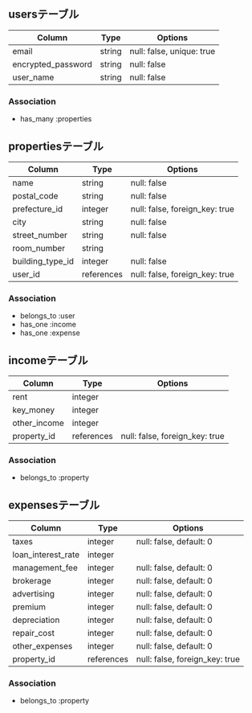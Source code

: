 ## usersテーブル

| Column              | Type       | Options                        |
| ------------------- | ---------- | ------------------------------ |
| email               | string     | null: false, unique: true      |
| encrypted_password  | string     | null: false                    |
| user_name           | string     | null: false                    |

### Association
- has_many :properties

## propertiesテーブル

| Column            | Type       | Options                        |
| ----------------- | ---------- | ------------------------------ |
| name              | string     | null: false                     |
| postal_code       | string     | null: false                     |
| prefecture_id     | integer    | null: false, foreign_key: true  |
| city              | string     | null: false                     |
| street_number     | string     | null: false                     |
| room_number       | string     |                                |
| building_type_id  | integer    | null: false                |
| user_id           | references | null: false, foreign_key: true  |

### Association
- belongs_to :user
- has_one :income
- has_one :expense

## incomeテーブル

| Column         | Type       | Options                         |
| -------------- | ---------- | ------------------------------  |
| rent           | integer    | |
| key_money      | integer    | |
| other_income   | integer    | |
| property_id    | references | null: false, foreign_key: true  |


### Association
- belongs_to :property

## expensesテーブル

| Column              | Type       | Options                        |
| ------------------- | ---------- | ------------------------------ |
| taxes               | integer    | null: false, default: 0        |
| loan_interest_rate  | integer    |          |
| management_fee      | integer    | null: false, default: 0        |
| brokerage           | integer    | null: false, default: 0        |
| advertising         | integer    | null: false, default: 0        |
| premium             | integer    | null: false, default: 0        |
| depreciation        | integer    | null: false, default: 0        |
| repair_cost         | integer    | null: false, default: 0        |
| other_expenses      | integer    | null: false, default: 0        |
| property_id         | references | null: false, foreign_key: true |

### Association
- belongs_to :property